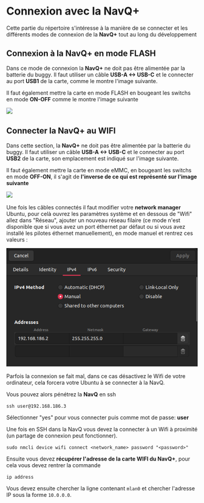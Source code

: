 # Connexion avec la NavQ+

Cette partie du répertoire s'intéresse à la manière de se connecter et les différents modes de connexion de la **NavQ+** tout au long du développement

## Connexion à la NavQ+ en mode FLASH

Dans ce mode de connexion la **NavQ+** ne doit pas être alimentée par la batterie du buggy. Il faut utiliser un câble **USB-A <-> USB-C** et le connecter au port **USB1** de la carte, comme le montre l'image suivante.

Il faut également mettre la carte en mode FLASH en bougeant les switchs en mode **ON-OFF** comme le montre l'image suivante

![](images/1.png)



## Connecter la NavQ+ au WIFI

Dans cette section, la **NavQ+** ne doit pas être alimentée par la batterie du buggy. Il faut utiliser un câble **USB-A <-> USB-C** et le connecter au port **USB2** de la carte, son emplacement est indiqué sur l'image suivante.

Il faut également mettre la carte en mode eMMC, en bougeant les switchs en mode **OFF-ON**, il s'agit de **l'inverse de ce qui est représenté sur l'image suivante**

![](images/1.png)

Une fois les câbles connectés il faut modifier votre **network manager** Ubuntu, pour celà ouvrez les paramètres système et en dessous de "Wifi" allez dans "Réseau", ajouter un nouveau réseau filaire (ce mode n'est disponible que si vous avez un port éthernet par défaut ou si vous avez installé les pilotes éthernet manuellement), en mode manuel et rentrez ces valeurs :

![](images/2.png)

Parfois la connexion se fait mal, dans ce cas désactivez le Wifi de votre ordinateur, cela forcera votre Ubuntu à se connecter à la NavQ.

Vous pouvez alors pénétrez la **NavQ** en ssh

````
ssh user@192.168.186.3
````

Sélectionner "yes" pour vous connecter puis comme mot de passe: **user**

Une fois en SSH dans la NavQ vous devez la connecter à un Wifi à proximité (un partage de connexion peut fonctionner).

````
sudo nmcli device wifi connect <network_name> password "<password>"
````

Ensuite vous devez **récupérer l'adresse de la carte WIFI du NavQ+**, pour cela vous devez rentrer la commande 

````
ip address
````

Vous devez ensuite chercher la ligne contenant `mlan0` et chercher l'adresse IP sous la forme `10.0.0.0`.

